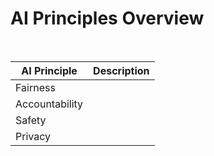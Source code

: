 # AI Principles Overview

<br>

| AI Principle | Description |
| --- | --- |
| Fairness | |
| Accountability | |
| Safety | |
| Privacy | |